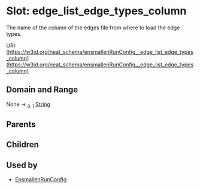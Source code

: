 
# Slot: edge_list_edge_types_column


The name of the column of the edges file from where to load the edge types.

URI: [https://w3id.org/neat_schema/ensmallenRunConfig__edge_list_edge_types_column](https://w3id.org/neat_schema/ensmallenRunConfig__edge_list_edge_types_column)


## Domain and Range

None &#8594;  <sub>0..1</sub> [String](types/String.md)

## Parents


## Children


## Used by

 * [EnsmallenRunConfig](EnsmallenRunConfig.md)
